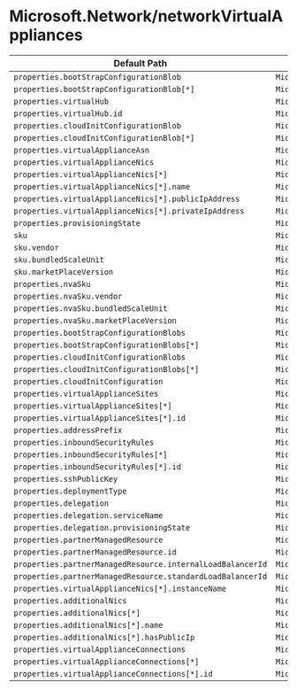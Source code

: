 # Microsoft.Network/networkVirtualAppliances

| Default Path | Alias |
|---|---|
| `properties.bootStrapConfigurationBlob` | `Microsoft.Network/networkVirtualAppliances/bootStrapConfigurationBlob` |
| `properties.bootStrapConfigurationBlob[*]` | `Microsoft.Network/networkVirtualAppliances/bootStrapConfigurationBlob[*]` |
| `properties.virtualHub` | `Microsoft.Network/networkVirtualAppliances/virtualHub` |
| `properties.virtualHub.id` | `Microsoft.Network/networkVirtualAppliances/virtualHub.id` |
| `properties.cloudInitConfigurationBlob` | `Microsoft.Network/networkVirtualAppliances/cloudInitConfigurationBlob` |
| `properties.cloudInitConfigurationBlob[*]` | `Microsoft.Network/networkVirtualAppliances/cloudInitConfigurationBlob[*]` |
| `properties.virtualApplianceAsn` | `Microsoft.Network/networkVirtualAppliances/virtualApplianceAsn` |
| `properties.virtualApplianceNics` | `Microsoft.Network/networkVirtualAppliances/virtualApplianceNics` |
| `properties.virtualApplianceNics[*]` | `Microsoft.Network/networkVirtualAppliances/virtualApplianceNics[*]` |
| `properties.virtualApplianceNics[*].name` | `Microsoft.Network/networkVirtualAppliances/virtualApplianceNics[*].name` |
| `properties.virtualApplianceNics[*].publicIpAddress` | `Microsoft.Network/networkVirtualAppliances/virtualApplianceNics[*].publicIpAddress` |
| `properties.virtualApplianceNics[*].privateIpAddress` | `Microsoft.Network/networkVirtualAppliances/virtualApplianceNics[*].privateIpAddress` |
| `properties.provisioningState` | `Microsoft.Network/networkVirtualAppliances/provisioningState` |
| `sku` | `Microsoft.Network/networkVirtualAppliances/sku` |
| `sku.vendor` | `Microsoft.Network/networkVirtualAppliances/sku.vendor` |
| `sku.bundledScaleUnit` | `Microsoft.Network/networkVirtualAppliances/sku.bundledScaleUnit` |
| `sku.marketPlaceVersion` | `Microsoft.Network/networkVirtualAppliances/sku.marketPlaceVersion` |
| `properties.nvaSku` | `Microsoft.Network/networkVirtualAppliances/nvaSku` |
| `properties.nvaSku.vendor` | `Microsoft.Network/networkVirtualAppliances/nvaSku.vendor` |
| `properties.nvaSku.bundledScaleUnit` | `Microsoft.Network/networkVirtualAppliances/nvaSku.bundledScaleUnit` |
| `properties.nvaSku.marketPlaceVersion` | `Microsoft.Network/networkVirtualAppliances/nvaSku.marketPlaceVersion` |
| `properties.bootStrapConfigurationBlobs` | `Microsoft.Network/networkVirtualAppliances/bootStrapConfigurationBlobs` |
| `properties.bootStrapConfigurationBlobs[*]` | `Microsoft.Network/networkVirtualAppliances/bootStrapConfigurationBlobs[*]` |
| `properties.cloudInitConfigurationBlobs` | `Microsoft.Network/networkVirtualAppliances/cloudInitConfigurationBlobs` |
| `properties.cloudInitConfigurationBlobs[*]` | `Microsoft.Network/networkVirtualAppliances/cloudInitConfigurationBlobs[*]` |
| `properties.cloudInitConfiguration` | `Microsoft.Network/networkVirtualAppliances/cloudInitConfiguration` |
| `properties.virtualApplianceSites` | `Microsoft.Network/networkVirtualAppliances/virtualApplianceSites` |
| `properties.virtualApplianceSites[*]` | `Microsoft.Network/networkVirtualAppliances/virtualApplianceSites[*]` |
| `properties.virtualApplianceSites[*].id` | `Microsoft.Network/networkVirtualAppliances/virtualApplianceSites[*].id` |
| `properties.addressPrefix` | `Microsoft.Network/networkVirtualAppliances/addressPrefix` |
| `properties.inboundSecurityRules` | `Microsoft.Network/networkVirtualAppliances/inboundSecurityRules` |
| `properties.inboundSecurityRules[*]` | `Microsoft.Network/networkVirtualAppliances/inboundSecurityRules[*]` |
| `properties.inboundSecurityRules[*].id` | `Microsoft.Network/networkVirtualAppliances/inboundSecurityRules[*].id` |
| `properties.sshPublicKey` | `Microsoft.Network/networkVirtualAppliances/sshPublicKey` |
| `properties.deploymentType` | `Microsoft.Network/networkVirtualAppliances/deploymentType` |
| `properties.delegation` | `Microsoft.Network/networkVirtualAppliances/delegation` |
| `properties.delegation.serviceName` | `Microsoft.Network/networkVirtualAppliances/delegation.serviceName` |
| `properties.delegation.provisioningState` | `Microsoft.Network/networkVirtualAppliances/delegation.provisioningState` |
| `properties.partnerManagedResource` | `Microsoft.Network/networkVirtualAppliances/partnerManagedResource` |
| `properties.partnerManagedResource.id` | `Microsoft.Network/networkVirtualAppliances/partnerManagedResource.id` |
| `properties.partnerManagedResource.internalLoadBalancerId` | `Microsoft.Network/networkVirtualAppliances/partnerManagedResource.internalLoadBalancerId` |
| `properties.partnerManagedResource.standardLoadBalancerId` | `Microsoft.Network/networkVirtualAppliances/partnerManagedResource.standardLoadBalancerId` |
| `properties.virtualApplianceNics[*].instanceName` | `Microsoft.Network/networkVirtualAppliances/virtualApplianceNics[*].instanceName` |
| `properties.additionalNics` | `Microsoft.Network/networkVirtualAppliances/additionalNics` |
| `properties.additionalNics[*]` | `Microsoft.Network/networkVirtualAppliances/additionalNics[*]` |
| `properties.additionalNics[*].name` | `Microsoft.Network/networkVirtualAppliances/additionalNics[*].name` |
| `properties.additionalNics[*].hasPublicIp` | `Microsoft.Network/networkVirtualAppliances/additionalNics[*].hasPublicIp` |
| `properties.virtualApplianceConnections` | `Microsoft.Network/networkVirtualAppliances/virtualApplianceConnections` |
| `properties.virtualApplianceConnections[*]` | `Microsoft.Network/networkVirtualAppliances/virtualApplianceConnections[*]` |
| `properties.virtualApplianceConnections[*].id` | `Microsoft.Network/networkVirtualAppliances/virtualApplianceConnections[*].id` |

